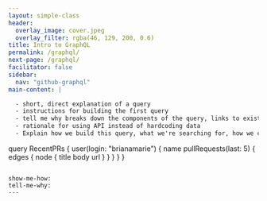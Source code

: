 ```yaml
---
layout: simple-class
header:
  overlay_image: cover.jpeg
  overlay_filter: rgba(46, 129, 200, 0.6)
title: Intro to GraphQL
permalink: /graphql/
next-page: /graphql/
facilitator: false
sidebar:
  nav: "github-graphql"
main-content: |

  - short, direct explanation of a query
  - instructions for building the first query
  - tell me why breaks down the components of the query, links to existing documentation
  - rationale for using API instead of hardcoding data
  - Explain how we build this query, what we're searching for, how we could easily change it to search for different things.

  ```
  query RecentPRs {
    user(login: "brianamarie") {
      name
      pullRequests(last: 5) {
        edges {
          node {
            title
            body
            url
          }
        }
      }
    }
  }
  ```

show-me-how:
tell-me-why:
---
```

